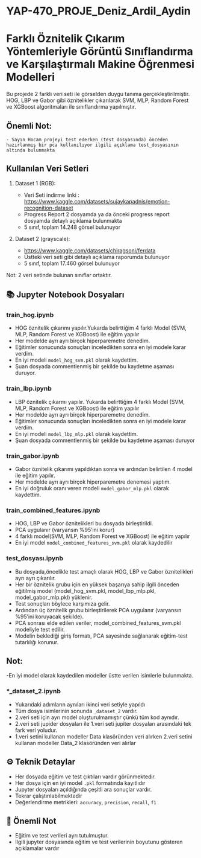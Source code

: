 # YAP-470_PROJE_Deniz_Ardil_Aydin
# Farklı Öznitelik Çıkarım Yöntemleriyle Görüntü Sınıflandırma ve Karşılaştırmalı Makine Öğrenmesi Modelleri

Bu projede 2 farklı veri seti ile görselden duygu tanıma gerçekleştirilmiştir. HOG, LBP ve Gabor gibi öznitelikler çıkarılarak SVM, MLP, Random Forest ve XGBoost algoritmaları ile sınıflandırma yapılmıştır.


## Önemli Not: 
    - Sayın Hocam projeyi test ederken (test dosyasında) önceden hazırlanmış bir pca kullanılıyor ilgili açıklama test_dosyasının altında bulunmakta



## Kullanılan Veri Setleri
1. Dataset 1 (RGB):
   - Veri Seti indirme linki : https://www.kaggle.com/datasets/sujaykapadnis/emotion-recognition-dataset
   - Progress Report 2 dosyamda ya da önceki progress report dosyamda detaylı açıklama bulunmakta
   - 5 sınıf, toplam 14.248 görsel bulunuyor

2. Dataset 2 (grayscale):
   - https://www.kaggle.com/datasets/chiragsoni/ferdata
   - Üstteki veri seti gibi detaylı açıklama raporumda bulunuyor
   - 5 sınıf, toplam 17.460 görsel bulunuyor


Not: 2 veri setinde bulunan sınıflar ortaktır.     
     
## 📚 Jupyter Notebook Dosyaları

### train_hog.ipynb
- HOG öznitelik çıkarımı yapılır.Yukarda belirttiğim 4 farklı Model (SVM, MLP, Random Forest ve XGBoost) ile eğitim yapılır
- Her modelde ayrı ayrı birçok hiperparemetre denedim.
- Eğitimler sonucunda sonuçları inceledikten sonra en iyi modele karar verdim.
- En iyi modeli `model_hog_svm.pkl` olarak kaydettim.
- Şuan dosyada commentlenmiş bir şekilde bu kaydetme aşaması duruyor.

### train_lbp.ipynb
- LBP öznitelik çıkarmı yapılır. Yukarda belirttiğim 4 farklı Model (SVM, MLP, Random Forest ve XGBoost) ile eğitim yapılır
- Her modelde ayrı ayrı birçok hiperparemetre denedim.
- Eğitimler sonucunda sonuçları inceledikten sonra en iyi modele karar verdim.
- En iyi modeli `model_lbp_mlp.pkl` olarak kaydettim.
-  Şuan dosyada commentlenmiş bir şekilde bu kaydetme aşaması duruyor

### train_gabor.ipynb
- Gabor öznitelik çıkarımı yapıldıktan sonra ve ardından belirtilen 4 model ile eğitim yapılır. 
- Her modelde ayrı ayrı birçok hiperparemetre denemesi yaptım.
- En iyi doğruluk oranı veren modeli  `model_gabor_mlp.pkl` olarak kaydettim.

### train_combined_features.ipynb
- HOG, LBP ve Gabor öznitelikleri bu dosyada birleştirildi.
- PCA uygulanır (varyansın %95’ini korur)
- 4 farklı model(SVM, MLP, Random Forest ve XGBoost) ile eğitim yapılır
- En iyi model `model_combined_features_svm.pkl` olarak kaydedilir

### test_dosyası.ipynb


- Bu dosyada,öncelikle test amaçlı olarak HOG, LBP ve Gabor öznitelikleri ayrı ayrı çıkarılır.
- Her bir öznitelik grubu için en yüksek başarıya sahip ilgili önceden eğitilmiş model (model_hog_svm.pkl, model_lbp_mlp.pkl, model_gabor_mlp.pkl) yüklenir.
- Test sonuçları böylece karşımıza gelir.
- Ardından üç öznitelik grubu birleştirilerek PCA uygulanır (varyansın %95’ini koruyacak şekilde).
- PCA sonrası elde edilen veriler, model_combined_features_svm.pkl modeliyle test edilir.
- Modelin beklediği giriş formatı, PCA sayesinde sağlanarak eğitim-test tutarlılığı korunur.

## Not:
-En iyi model olarak kaydedilen modeller üstte verilen isimlerle bulunmakta.

### *_dataset_2.ipynb
- Yukarıdaki adımların aynıları ikinci veri setiyle yapıldı
- Tüm dosya isimlerinin sonunda `_dataset_2` vardır.
- 2.veri seti için ayrı model oluşturulmamıştır çünkü tüm kod aynıdır.
- 2.veri seti jupider dosyaları ile 1.veri seti jupiter dosyaları arasındaki tek fark veri yoludur.
- 1.veri setini kullanan modeller Data klasöründen veri alırken 2.veri setini kullanan modeller Data_2 klasöründen veri alırlar

## ⚙️ Teknik Detaylar
- Her dosyada eğitim ve test çıktıları vardır görünmektedir.
- Her dosya için en iyi model  `.pkl` formatında kayıtlıdır
- Jupyter dosyaları açıldığında çeşitli ara sonuçlar vardır.
- Tekrar çalıştırılabilmektedir
- Değerlendirme metrikleri: `accuracy`, `precision`, `recall`, `f1`

## 📌 Önemli Not
- Eğitim ve test verileri ayrı tutulmuştur.
- İlgili jupyter dosyasında eğitim ve test verilerinin boyutunu gösteren açıklamalar vardır 

